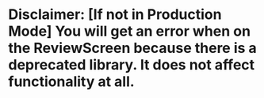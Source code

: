 # Disclaimer: [If not in Production Mode] You will get an error when on the ReviewScreen because there is a deprecated library. It does not affect functionality at all.
